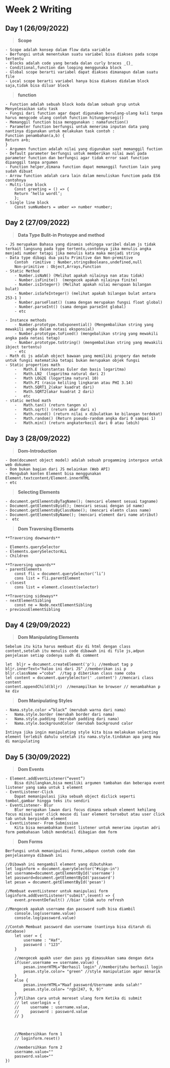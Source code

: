 # Week 2 Writing

## Day 1 (26/09/2022)

> **Scope**

    - Scope adalah konsep dalam flow data variable
    - Berfungsi untuk menentukan suatu variabel bisa diakses pada scope tertentu
    - Blocks adalah code yang berada dalan curly braces _{}_
    - Conditional,function dan looping menggunaka block
    - Global scope berarti variabel dapat diakses dimanapun dalam suatu file
    - Local scope berarti variabel hanya bisa diakses didalam block saja,tidak bisa diluar block

> **function**

    - Function adalah sebuah block koda dalam sebuah grup untuk Menyelesaikan satu task
    - Fungsi dari function agar dapat digunakan berulang-ulang kali tanpa harus mengcode ulang contoh function hitungpersegi()
    - Memanggil function bisa menggunakan : namafunction()
    - Parameter function berfungsi untuk menerima inputan data yang nantinya digunakan untuk melakukan task contoh :
    Function penambahan(a,b) {
    Return a+b;
    }
    - Argumen function adalah nilai yang digunakan saat memanggil fuction
    - Default parameter berfungsi untuk memberikan nilai awal pada parameter function dan berfungsi agar tidak error saat function dipanggil tanpa argumen
    - Function helper,dimana function dapat memanggil function lain yang sudah dibuat
    - Arrow function adalah cara lain dalam menuliskan functiom pada ES6 contohnya
    - Multi-line block
        Const greeting = () => {
        Return ‘hello wordl’;
        };
    - Single line block
        Const sumNumbers = umber => number +number;

## Day 2 (27/09/2022)

> **Data Type Bulit-in Protoype and method**

    - JS merupakan Bahasa yang dinamis sehingga varibel dalam js tidak terkait langsung pada type tertentu,contohnya jika menulis angka menjadi number tetapi jika menulis kata maka menjadi string
    - Data type dibagi dua yaitu Primitive dan Non-premitive
        Contoh  rimitive : Number,stringsBooleans,undefined,null
        Non-primitive : Object,Arrays,Function
    - Static Method
        - Number.isNaN() (Melihat apakah nilainya nan atau tidak)
        - Number.isFinite()  (mengecek apakah nilainya finite)
        - Number.isInteger() (Melihat apakah nilai merupaan bilangan bulat)
        - Number.isSafeInteger() (melihat apakah bilangan bulat antara 253-1 )
        - Number.parseFloat() (sama dengan merupakan fungsi float global)
        - Number.parseInt() (sama dengan parseInt global)
        - etc

    - Instance methods
        - Number.prototype.toExponential() (Mengembalikan string yang mewakili angka dalam notasi eksponsial)
        - Number.prototype.toFixed() (mengebalikan string yang mewakili angka pada notasi tetap)
        - Number.prototype.toString() (mengembalikan string yang mewakili ibject tertentu)
        - etc
    - Math di js adalah object bawaan yang memiliki propery dan metode untuk fungsi matematika tetapi bukan merupakan objek fungsi
    - Static properties math
        -	Math.E (konstantas Euler dan basis logaritma)
        -	Math.LN2  (logaritma natural dari 2)
        -	Math LOG2E (logartima natural 10)
        -	Math.PI (rasio keliling lingkaran atau PHI 3.14)
        -	Math.SQRT1_2(akar kuadrat dari)
        -	Math.SQRT2(akar kuadrat 2 dari)
        -	etc
    - static method math
        -	Math.tan() (return tangen x)
        -	Math.sqrt() (return akar dari x)
        -	Math.round() (return nilai x dibulatkan ke bilangan terdekat)
        -	Math.random() (Return pseudo-random angka dari 0 sampai 1)
        -	Math.min() (return angkaterkecil dari 0 atau lebih)

## Day 3 (28/09/2022)

> **Dom-Introduction**

    - Dom(document object model) adalah sebuah progamming intergace untuk web dokumen
    - Dom bukan bagian dari JS melainkan (Web API)
    - Mengubah konten Element bisa menggunakan Element.textcontent/Element.innerHTML
    - etc

> **Selecting Elements**

    - document.getElementsByTagName(); (mencari element sesuai tagname)
    - Document.getElementsByid(); (mencari sesuai dengan id name)
    - Document.getElementsByClassName(); (mencari elemtn class name)
    - Document.getElementsByName(); (mencari element dari name atribut)
    -  etc

> **Dom Traversing Elements**

    **Traversing downwards**

    - Elements.querySelector
    - Elements.querySelectorALL
    - Children

    **Traversing upwards**
    - parentElements
        const fli = document.querySelector(‘li’)
        cons list = fli.parentElement
    - closest
        cons list = element.closest(selector)

    **Traversing sideways**
    - nextElementSibling
        const ne = Node.nextElementSibling
    - previousElementSibling

## Day 4 (29/09/2022)

> **Dom Manipulating Elements**

    Sebelum itu kita harus membuat div di html dengan class content,setelah itu menulis code dibawah ini di file js,adpun penjelasan setiap codenya sudh di comment

    let  bljr = document.createElement('p'); //membuat tag p
    bljr.innerText="haloo ini dari JS" //memberikan isi p
    bljr.className ="coba"  //tag p diberikan class name coba
    let content = document.querySelector(' .content') //mencari class content
    content.appendChild(bljr)  //menampilkan ke browser // menambahkan p ke div

> **Dom Manipulating Styles**

    - Nama.style.color =”black” (merubah warna dari nama)
    -	Nama.style.border (merubah border dari nama)
    -	Nama.style.padding (merubah padding dari nama)
    -	Nama.style.backgroundColor (merubah background calor

    Intinya jika ingin manipulating style kita bisa melakukan selecting element terlebih dahulu setelah itu nama.style.tindakan apa yang mau di manipulating

## Day 5 (30/09/2022)

> **Dom Events**

    - Element.addEventListener(“event”)
        Bisa dihilangkan,bisa memiliki argumen tambahan dan beberapa event listener yang sama untuk 1 element
    - EventListener-Click
        Dapat memanipulasi jika sebuah object diclick seperti tombol,gambar hingga teks itu sendiri
    - EventListener- Blur
        Blur merupakan lawan dari focus dimana sebuah element kehilang focus missal user click mouse di luar element tersebut atau user click tab untuk berpindah element
    - EventListener- From Submission
        Kita bisa menambahkan Event listener untuk menerima inputan adri form pembahasan lebih mendetail dibagian dom form

> **Dom Forms**

    Berfungsi untuk memanipulasi Forms,adapun contoh code dan penjelasannya dibawah ini

    //Dibawah ini mengambil element yang dibutuhkan
    let loginform = document.querySelector("#sign-in")
    let username=document.getElementById('username')
    let password=document.getElementById('password')
    let pesan = document.getElementById('pesan')

    //Membuat eventListener untuk manipulasi form
    loginform.addEventListener("submit",(event) => {
        event.preventDefault() //biar tidak auto refresh

    //Mengecek apakah username dan password sudh bisa diambil
        console.log(username.value)
        console.log(password.value)

    //Contoh Membuat password dan username (nantinya bisa ditaruh di database)
        let user = {
            username : "Haf",
            password : "123"
        }

        //mengecek apakh user dan pass yg dimasukkan sama dengan data
        if(user.username == username.value) {
            pesan.innerHTML="Berhasil login" //memberitahu berhasil login
            pesan.style.color= "green" //style manipulation agar menarik
        }
        else {
            pesan.innerHTML="Maaf password/Username anda salah!"
            pesan.style.color= "rgb(247, 9, 9)"
        }
        //Pilihan cara untuk mereset ulang form Ketika di submit
        // let userlogin = {
        //     username : username.value,
        //     password : password.value
        // }



        //Membersihkan form 1
        // loginform.reset()

        //membersihkan form 2
        username.value=""
        password.value=""
    })
